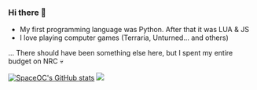 ### Hi there 👋

- My first programming language was Python. After that it was LUA & JS
- I love playing computer games (Terraria, Unturned... and others)

... There should have been something else here, but I spent my entire budget on NRC 💀

[![SpaceOC's GitHub stats](https://github-readme-stats.vercel.app/api?username=SpaceOC&theme=highcontrast&show_icons=true)](https://github.com/anuraghazra/github-readme-stats)
![](https://github-readme-stats.vercel.app/api/top-langs/?username=SpaceOC&layout=compact&theme=highcontrast&hide_border=false&include_all_commits=true&langs_count=5)

<!--
**SpaceOC/SpaceOC** is a ✨ _special_ ✨ repository because its `README.md` (this file) appears on your GitHub profile.

Here are some ideas to get you started:

- 🔭 I’m currently working on ...
- 🌱 I’m currently learning ...
- 👯 I’m looking to collaborate on ...
- 🤔 I’m looking for help with ...
- 💬 Ask me about ...
- 📫 How to reach me: ...
- 😄 Pronouns: ...
- ⚡ Fun fact: ...
-->
